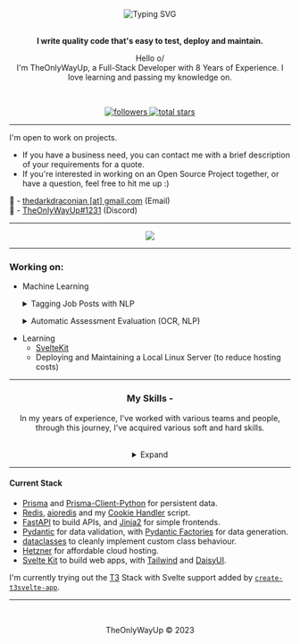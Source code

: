 <div align="center">
<img src="https://readme-typing-svg.demolab.com?font=Fira+Code&duration=4000&pause=250&center=true&multiline=true&width=435&lines=%F0%9D%90%93%F0%9D%90%A1%F0%9D%90%9E%F0%9D%90%8E%F0%9D%90%A7%F0%9D%90%A5%F0%9D%90%B2%F0%9D%90%96%F0%9D%90%9A%F0%9D%90%B2%F0%9D%90%94%F0%9D%90%A9;%F0%9D%98%97%F0%9D%98%B6%F0%9D%98%B3%F0%9D%98%B4%F0%9D%98%B6%F0%9D%98%AA%F0%9D%98%B5+%F0%9D%98%B0%F0%9D%98%A7+%F0%9D%98%97%F0%9D%98%A6%F0%9D%98%B3%F0%9D%98%A7%F0%9D%98%A6%F0%9D%98%A4%F0%9D%98%B5%F0%9D%98%AA%F0%9D%98%B0%F0%9D%98%AF" alt="Typing SVG" />
<br><br>

**I write quality code that's easy to test, deploy and maintain.**

Hello o/  
I'm TheOnlyWayUp, a Full-Stack Developer with 8 Years of Experience. I love learning and passing my knowledge on.

<br>

<p align="center">
    <a href="https://github.com/TheOnlyWayUp?tab=followers">
        <img alt="followers" title="Follow me on Github" src="https://custom-icon-badges.herokuapp.com/github/followers/TheOnlyWayUp?color=236ad3&labelColor=1155ba&style=for-the-badge&logo=person-add&label=Follow&logoColor=white"/>
    </a>
    <a href="https://github.com/TheOnlyWayUp?tab=repositories&sort=stargazers">
        <img alt="total stars" title="Total stars on GitHub" src="https://custom-icon-badges.herokuapp.com/badge/dynamic/json?logo=star&color=55960c&labelColor=488207&label=Stars&style=for-the-badge&query=%24.stars&url=https://api.github-star-counter.workers.dev/user/TheOnlyWayUp"/>
    </a>
</p>
    
</div>

-----------

<div align="left"><p>

I'm open to work on projects.
- If you have a business need, you can contact me with a brief description of your requirements for a quote. 
- If you're interested in working on an Open Source Project together, or have a question, feel free to hit me up :)


📧 - [thedarkdraconian [at] gmail.com](mailto://thedarkdraconian@gmail.com) (Email)  
💬 - [TheOnlyWayUp#1231](https://discord.com/users/876055467678375998) (Discord)


</p></div>
    
---------

<div align="center">
<img src="http://github-readme-streak-stats.herokuapp.com?user=TheOnlyWayUp&theme=dracula&hide_border=true&date_format=M%20j%5B%2C%20Y%5D&stroke=AB2CDD&ring=946AFD&fire=DD2727&sideLabels=7CDD9F">
</div>

---------

<h3>Working on:</h3>

- Machine Learning
    <p><details><summary>Tagging Job Posts with NLP</summary>Automatically tag Job Posts based on what Skills are Required, Whether the job is Remote/Hybrid/Onsite and the years of experience required. Automatically send Resumes to relevant Postings.</details></p>
    <p><details><summary>Automatic Assessment Evaluation (OCR, NLP)</summary>Scan a textbook PDF and get the perfect answer for any Question (taking into account the length required, marks allocated, etc.). Assist Educators with this Tiresome task by displaying a measure of accuracy between the Student's answer and variations of the textbook content.</details></p>
- Learning
    - [SvelteKit](https://kit.svelte.dev)
    - Deploying and Maintaining a Local Linux Server (to reduce hosting costs)

-----------

<div align="center">

<h3>My Skills -</h3>
<p>In my years of experience, I've worked with various teams and people, through this journey, I've acquired various soft and hard skills.</p>
<br>
<details><summary>Expand</summary>

<div align="left">

**Source Control**
- Git, Apache Subversion, and Mercurial

**Backend Frameworks**
- FastAPI, SvelteKit, Node.JS, Django, Flask, Quart, and Bun

**Frontend Frameworks**
- Svelte, Jinja2, and Next.js

**Containerization**
- Docker, Docker-Compose, and K8s (Kubernetes)

**Databases**
- PostgreSQL, SQLite, MongoDB, CouchDB, CockroachDB and InfluxDB

**AI/ML**
- SpaCy (NLP), Tensorflow (Machine Learning), Keras (Deep Learning/Artificial Neural Networks)

**Data Visualization**
- Tableau, Grafana, and Google Charts

**Data Manipulation**
- Datasette (Exploration), Pandas & NumPy (Representation, Manipulation)

**Cloud Platforms**
- Google Cloud Platform (OAuth2, AI/ML APIs, Firebase), Amazon Web Services (Cognito, S3 Buckets, Data Storage), Microsoft Azure (Backend as a Service), Hetzner (VPS Provider), Linode (VPS Provider), DigitalOcean (VPS Provider), Scaleway (Serverless Functions), Cloudflare Workers (Serverless Functions)

**General Skills**
- Discord Bots (Disnake, Discord.py, and PyCord), OAuth2 Flows, JWT handling, Sensitive Data Storage and Data Sovereignty, Symmetric and Asymmetric Encryption Methods, I/O Intensive Optimization with Asynchronous Structures, Payment Gateway Integrations (Stripe), Complex and Simple Data Visualization (Seaborn, Matplotlib), Container Orchestration, Scaling and Load Balancing, Payment Strategies (Metered Billing/Pay Per Use, Subscription Services, etc.), and Comparing Images, Audio and Text for Similarity

</details>

</div>

-----------

#### Current Stack
- [Prisma](https://prisma.io) and [Prisma-Client-Python](Prisma-client-py.readthedocs.io/en/stable/) for persistent data.
- [Redis](https://redis.io), [aioredis](https://aioredis.readthedocs.io/en/latest/) and my [Cookie Handler](https://gist.github.com/TheOnlyWayUp/950402b17b88797f527e3935f31f913a) script.
- [FastAPI](https://fastapi.tiangolo.com/) to build APIs, and [Jinja2](https://svn.python.org/projects/external/Jinja-2.1.1/docs/_build/html/index.html) for simple frontends.
- [Pydantic](https://pydantic-docs.helpmanual.io/) for data validation, with [Pydantic Factories](https://goldziher.github.io/pydantic-factories/) for data generation.
- [dataclasses](https://docs.python.org/3/library/dataclasses.html) to cleanly implement custom class behaviour.
- [Hetzner](https://www.hetzner.com/cloud) for affordable cloud hosting.
- [Svelte Kit](https://kit.svelte.dev) to build web apps, with [Tailwind](https://tailwindcss.com) and [DaisyUI](https://daisyui.com).

I'm currently trying out the [T3](https://github.com/t3-oss/create-t3-app) Stack with Svelte support added by [`create-t3svelte-app`](https://github.com/zach-hopkins/create-t3svelte-app).


-----------

<br>

<div align="center">
    <p>TheOnlyWayUp © 2023</p>
</div>
